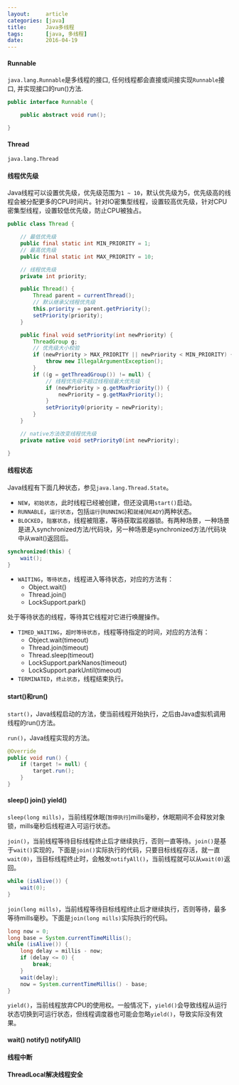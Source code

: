```yaml
---
layout:     article
categories: [java]
title:      Java多线程
tags:       [java, 多线程]
date:       2016-04-19
---
```


#### Runnable

`java.lang.Runnable`是多线程的接口, 任何线程都会直接或间接实现`Runnable`接口, 并实现接口的run()方法.

```java
public interface Runnable {

    public abstract void run();

}
```

#### Thread

`java.lang.Thread`

#### 线程优先级

Java线程可以设置优先级，优先级范围为`1 ~ 10`，默认优先级为5，优先级高的线程会被分配更多的CPU时间片。针对IO密集型线程，设置较高优先级，针对CPU密集型线程，设置较低优先级，防止CPU被独占。

```java
public class Thread {

    // 最低优先级
    public final static int MIN_PRIORITY = 1;
    // 最高优先级
    public final static int MAX_PRIORITY = 10;

    // 线程优先级
    private int priority;

    public Thread() {
        Thread parent = currentThread();
        // 默认继承父线程优先级
        this.priority = parent.getPriority();
        setPriority(priority);
    }

    public final void setPriority(int newPriority) {
        ThreadGroup g;
        // 优先级大小校验
        if (newPriority > MAX_PRIORITY || newPriority < MIN_PRIORITY) {
            throw new IllegalArgumentException();
        }
        if ((g = getThreadGroup()) != null) {
            // 线程优先级不超过线程组最大优先级
            if (newPriority > g.getMaxPriority()) {
                newPriority = g.getMaxPriority();
            }
            setPriority0(priority = newPriority);
        }
    }

    // native方法改变线程优先级
    private native void setPriority0(int newPriority);

}
```

#### 线程状态

Java线程有下面几种状态，参见`java.lang.Thread.State`。

* `NEW`，`初始状态`，此时线程已经被创建，但还没调用`start()`启动。
* `RUNNABLE`，`运行状态`，包括`运行`(`RUNNING`)和`就绪`(`READY`)两种状态。
* `BLOCKED`，`阻塞状态`，线程被阻塞，等待获取监视器锁。有两种场景，一种场景是进入synchronized方法/代码块，另一种场景是synchronized方法/代码块中从wait()返回后。

```java
synchronized(this) {
    wait();
}
```

* `WAITING`，`等待状态`，线程进入等待状态，对应的方法有：
    * Object.wait()
    * Thread.join()
    * LockSupport.park()

处于等待状态的线程，等待其它线程对它进行唤醒操作。

* `TIMED_WAITING`，`超时等待状态`，线程等待指定的时间，对应的方法有：
    * Object.wait(timeout)
    * Thread.join(timeout)
    * Thread.sleep(timeout)
    * LockSupport.parkNanos(timeout)
    * LockSupport.parkUntil(timeout)
* `TERMINATED`，`终止状态`，线程结束执行。

#### start()和run()

`start()`，Java线程启动的方法，使当前线程开始执行，之后由Java虚拟机调用线程的run()方法。

`run()`，Java线程实现的方法。

```java
@Override
public void run() {
    if (target != null) {
        target.run();
    }
}
```

#### sleep() join() yield()

`sleep(long mills)`，当前线程休眠(`暂停执行`)mills毫秒，休眠期间不会释放对象锁，mills毫秒后线程进入可运行状态。

`join()`，当前线程等待目标线程终止后才继续执行，否则一直等待。`join()`是基于`wait()`实现的，下面是`join()`实际执行的代码，只要目标线程存活，就一直`wait(0)`，当目标线程终止时，会触发`notifyAll()`，当前线程就可以从`wait(0)`返回。

```java
while (isAlive()) {
    wait(0);
}
```

`join(long mills)`，当前线程等待目标线程终止后才继续执行，否则等待，最多等待mills毫秒。下面是`join(long mills)`实际执行的代码。

```java
long now = 0;
long base = System.currentTimeMillis();
while (isAlive()) {
    long delay = millis - now;
    if (delay <= 0) {
        break;
    }
    wait(delay);
    now = System.currentTimeMillis() - base;
}
```

`yield()`，当前线程放弃CPU的使用权。一般情况下，`yield()`会导致线程从运行状态切换到可运行状态，但线程调度器也可能会忽略`yield()`，导致实际没有效果。

#### wait() notify() notifyAll()

#### 线程中断

#### ThreadLocal解决线程安全

